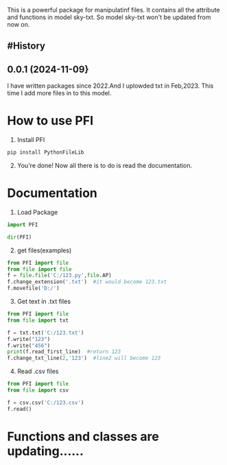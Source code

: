 This is a powerful package for manipulatinf files.
It contains all the attribute and functions in model sky-txt.
So model sky-txt won't be updated from now on.

#History
-------------------
0.0.1 (2024-11-09}
-------------------
I have written packages since 2022.And I uplowded txt in Feb,2023.
This time I add more files in to this model.

# How to use PFI

1. Install PFI
```bash
pip install PythonFileLib
```

2. You're done! Now all there is to do is read the documentation.

# Documentation



1. Load Package
```python
import PFI

dir(PFI)
```

2. get files(examples)
```python
from PFI import file
from file import file
f = file.file('C:/123.py',file.AP)
f.change_extension('.txt')  #it would become 123.txt
f.movefile('D:/')
```

3. Get text in .txt files
```python
from PFI import file
from file import txt

f = txt.txt('C:/123.txt')
f.write("123")
f.write("456")
print(f.read_first_line)  #return 123
f.change_txt_line(2,'123')  #line2 will become 123
```

4. Read .csv files
```python
from PFI import file
from file import csv

f = csv.csv('C:/123.csv')
f.read()
```

# Functions and classes are updating......


